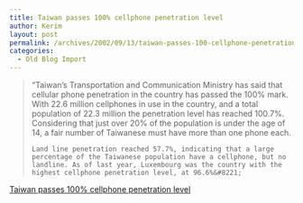```yaml
---
title: Taiwan passes 100% cellphone penetration level
author: Kerim
layout: post
permalink: /archives/2002/09/13/taiwan-passes-100-cellphone-penetration-level/
categories:
  - Old Blog Import
---
```


>   &#8220;Taiwan&#8217;s Transportation and Communication Ministry has said that cellular phone penetration in the country has passed the 100% mark. With 22.6 million cellphones in use in the country, and a total population of 22.3 million the penetration level has reached 100.7%. Considering that just over 20% of the population is under the age of 14, a fair number of Taiwanese must have more than one phone each. 
>   
>   
>     Land line penetration reached 57.7%, indicating that a large percentage of the Taiwanese population have a cellphone, but no landline. As of last year, Luxembourg was the country with the highest cellphone penetration level, at 96.6%&#8221;
>   


<a href="http://www.cellular-news.com/story/6994_print.shtml" onclick="_gaq.push(['_trackEvent', 'outbound-article', 'http://www.cellular-news.com/story/6994_print.shtml', 'Taiwan passes 100% cellphone penetration level']);" >Taiwan passes 100% cellphone penetration level</a>

